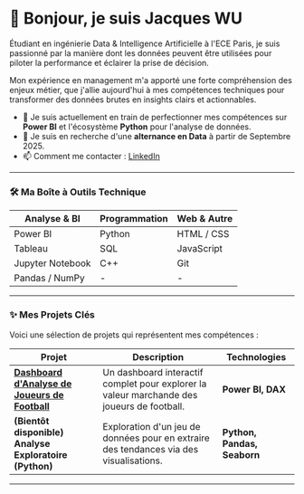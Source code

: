 # 👋 Bonjour, je suis Jacques WU

Étudiant en ingénierie Data & Intelligence Artificielle à l'ECE Paris, je suis passionné par la manière dont les données peuvent être utilisées pour piloter la performance et éclairer la prise de décision.

Mon expérience en management m'a apporté une forte compréhension des enjeux métier, que j'allie aujourd'hui à mes compétences techniques pour transformer des données brutes en insights clairs et actionnables.

- 🔭 Je suis actuellement en train de perfectionner mes compétences sur **Power BI** et l'écosystème **Python** pour l'analyse de données.
- 🌱 Je suis en recherche d'une **alternance en Data** à partir de Septembre 2025.
- 📫 Comment me contacter : [LinkedIn](https://www.linkedin.com/in/wu-jacques)

---

### 🛠️ Ma Boîte à Outils Technique

| Analyse & BI      | Programmation       | Web & Autre         |
|-------------------|---------------------|---------------------|
| Power BI          | Python              | HTML / CSS          |
| Tableau           | SQL                 | JavaScript          |
| Jupyter Notebook  | C++                 | Git                 |
| Pandas / NumPy    | -                   | -                   |

---

### ✨ Mes Projets Clés

Voici une sélection de projets qui représentent mes compétences :

| Projet                                               | Description                                                                                             | Technologies             |
|------------------------------------------------------|---------------------------------------------------------------------------------------------------------|--------------------------|
| **[Dashboard d'Analyse de Joueurs de Football][1]**  | Un dashboard interactif complet pour explorer la valeur marchande des joueurs de football.                | **Power BI, DAX**        |
| **(Bientôt disponible) Analyse Exploratoire (Python)** | Exploration d'un jeu de données pour en extraire des tendances via des visualisations.                    | **Python, Pandas, Seaborn**|

[1]: [https://github.com/J-WU1/Football-Players-Dashboard](https://github.com/J-WU1/Football_Players_Dashboard)  

---
